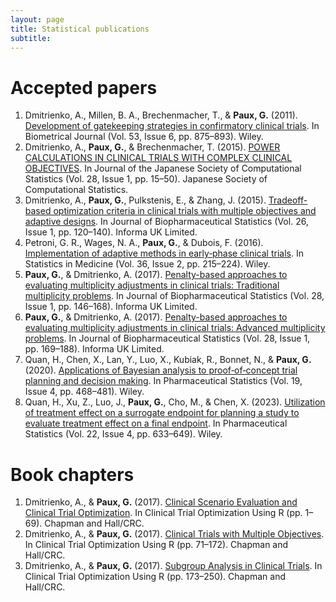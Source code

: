 ```yaml
---
layout: page
title: Statistical publications
subtitle: 
---
```


# Accepted papers

1. Dmitrienko, A., Millen, B. A., Brechenmacher, T., & **Paux, G.** (2011). [Development of gatekeeping strategies in confirmatory clinical trials](https://doi.org/10.1002/bimj.201100036). In Biometrical Journal (Vol. 53, Issue 6, pp. 875–893). Wiley. 
2. Dmitrienko, A., **Paux, G.**, & Brechenmacher, T. (2015). [POWER CALCULATIONS IN CLINICAL TRIALS WITH COMPLEX CLINICAL OBJECTIVES](https://doi.org/10.5183/jjscs.1411001_213). In Journal of the Japanese Society of Computational Statistics (Vol. 28, Issue 1, pp. 15–50). Japanese Society of Computational Statistics. 
3. Dmitrienko, A., **Paux, G.**, Pulkstenis, E., & Zhang, J. (2015). [Tradeoff-based optimization criteria in clinical trials with multiple objectives and adaptive designs](https://doi.org/10.1080/10543406.2015.1092032). In Journal of Biopharmaceutical Statistics (Vol. 26, Issue 1, pp. 120–140). Informa UK Limited. 
4. Petroni, G. R., Wages, N. A., **Paux, G.**, & Dubois, F. (2016). [Implementation of adaptive methods in early‐phase clinical trials](https://doi.org/10.1002/sim.6910). In Statistics in Medicine (Vol. 36, Issue 2, pp. 215–224). Wiley. 
5. **Paux, G.**, & Dmitrienko, A. (2017). [Penalty-based approaches to evaluating multiplicity adjustments in clinical trials: Traditional multiplicity problems](https://doi.org/10.1080/10543406.2017.1397010). In Journal of Biopharmaceutical Statistics (Vol. 28, Issue 1, pp. 146–168). Informa UK Limited. 
6. **Paux, G.**, & Dmitrienko, A. (2017). [Penalty-based approaches to evaluating multiplicity adjustments in clinical trials: Advanced multiplicity problems](https://doi.org/10.1080/10543406.2017.1397011). In Journal of Biopharmaceutical Statistics (Vol. 28, Issue 1, pp. 169–188). Informa UK Limited. 
7. Quan, H., Chen, X., Lan, Y., Luo, X., Kubiak, R., Bonnet, N., & **Paux, G.** (2020). [Applications of Bayesian analysis to proof‐of‐concept trial planning and decision making](https://doi.org/10.1002/pst.1985). In Pharmaceutical Statistics (Vol. 19, Issue 4, pp. 468–481). Wiley. 
8. Quan, H., Xu, Z., Luo, J., **Paux, G.**, Cho, M., & Chen, X. (2023). [Utilization of treatment effect on a surrogate endpoint for planning a study to evaluate treatment effect on a final endpoint](https://doi.org/10.1002/pst.2298). In Pharmaceutical Statistics (Vol. 22, Issue 4, pp. 633–649). Wiley. 

# Book chapters

1. Dmitrienko, A., & **Paux, G.** (2017). [Clinical Scenario Evaluation and Clinical Trial Optimization](https://doi.org/10.1201/9781315120836-1). In Clinical Trial Optimization Using R (pp. 1–69). Chapman and Hall/CRC. 
2. Dmitrienko, A., & **Paux, G.** (2017). [Clinical Trials with Multiple Objectives](https://doi.org/10.1201/9781315120836-2). In Clinical Trial Optimization Using R (pp. 71–172). Chapman and Hall/CRC. 
3. Dmitrienko, A., & **Paux, G.** (2017). [Subgroup Analysis in Clinical Trials](https://doi.org/10.1201/9781315120836-3). In Clinical Trial Optimization Using R (pp. 173–250). Chapman and Hall/CRC. 

